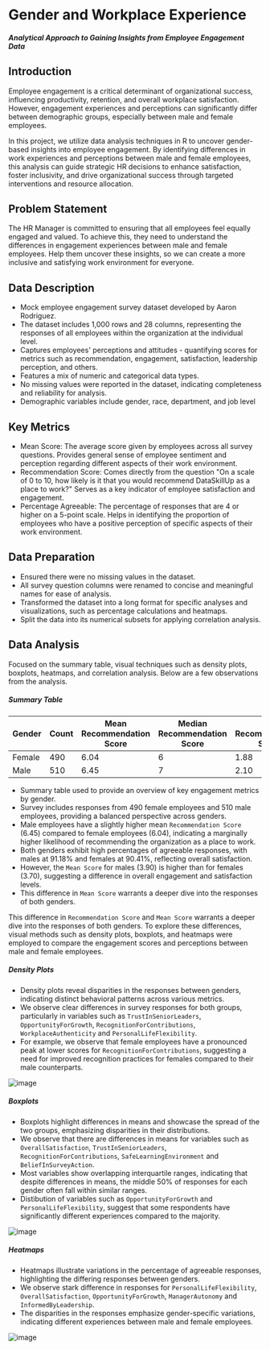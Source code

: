 # Gender and Workplace Experience
#### _Analytical Approach to Gaining Insights from Employee Engagement Data_

## Introduction
Employee engagement is a critical determinant of organizational success, influencing productivity, retention, and overall workplace satisfaction. However, engagement experiences and perceptions can significantly differ between demographic groups, especially between male and female employees.

In this project, we utilize data analysis techniques in R to uncover gender-based insights into employee engagement. By identifying differences in work experiences and perceptions between male and female employees, this analysis can guide strategic HR decisions to enhance satisfaction, foster inclusivity, and drive organizational success through targeted interventions and resource allocation.

## Problem Statement
The HR Manager is committed to ensuring that all employees feel equally engaged and valued. To achieve this, they need to understand the differences in engagement experiences between male and female employees. Help them uncover these insights, so we can create a more inclusive and satisfying work environment for everyone.

## Data Description
- Mock employee engagement survey dataset developed by Aaron Rodriguez.
- The dataset includes 1,000 rows and 28 columns, representing the responses of all employees within the organization at the individual level.
- Captures employees' perceptions and attitudes -  quantifying scores for metrics such as recommendation, engagement, satisfaction, leadership perception, and others.
- Features a mix of numeric and categorical data types.
- No missing values were reported in the dataset, indicating completeness and reliability for analysis.
- Demographic variables include gender, race, department, and job level

## Key Metrics
- Mean Score: The average score given by employees across all survey questions. Provides general sense of employee sentiment and perception regarding different aspects of their work environment.
- Recommendation Score: Comes directly from the question "On a scale of 0 to 10, how likely is it that you would recommend DataSkillUp as a place to work?" Serves as a key indicator of employee satisfaction and engagement.
- Percentage Agreeable: The percentage of responses that are 4 or higher on a 5-point scale. Helps in identifying the proportion of employees who have a positive perception of specific aspects of their work environment.

## Data Preparation
- Ensured there were no missing values in the dataset. 
- All survey question columns were renamed to concise and meaningful names for ease of analysis.
- Transformed the dataset into a long format for specific analyses and visualizations, such as percentage calculations and heatmaps.
- Split the data into its numerical subsets for applying correlation analysis.

## Data Analysis
Focused on the summary table, visual techniques such as density plots, boxplots, heatmaps, and correlation analysis. Below are a few observations from the analysis.

##### _Summary Table_

| Gender | Count | Mean Recommendation Score | Median Recommendation Score | SD Recommendation Score | Percentage Agreeable |  Mean Score         |
|--------|-------|---------------------------|-----------------------------|-------------------------|----------------------|---------------------|
| Female | 490   | 6.04                      | 6                           | 1.88                    | 90.41                | 3.70                |
| Male   | 510   | 6.45                      | 7                           | 2.10                    | 91.18                | 3.90                |

- Summary table used to provide an overview of key engagement metrics by gender.
- Survey includes responses from 490 female employees and 510 male employees, providing a balanced perspective across genders.
- Male employees have a slightly higher mean `Recommendation Score` (6.45) compared to female employees (6.04), indicating a marginally higher likelihood of recommending the organization as a place to work.
- Both genders exhibit high percentages of agreeable responses, with males at 91.18% and females at 90.41%, reflecting overall satisfaction.
- However, the `Mean Score` for males (3.90) is higher than for females (3.70), suggesting a difference in overall engagement and satisfaction levels.
- This difference in `Mean Score` warrants a deeper dive into the responses of both genders. 

This difference in `Recommendation Score` and `Mean Score` warrants a deeper dive into the responses of both genders. To explore these differences, visual methods such as density plots, boxplots, and heatmaps were employed to compare the engagement scores and perceptions between male and female employees.

##### _Density Plots_
 - Density plots reveal disparities in the responses between genders, indicating distinct behavioral patterns across various metrics.
 - We observe clear differences in survey responses for both groups, particularly in variables such as `TrustInSeniorLeaders`, `OpportunityForGrowth`, `RecognitionForContributions`, `WorkplaceAuthenticity` and `PersonalLifeFlexibility`.
 - For example, we observe that female employees have a pronounced peak at lower scores for `RecognitionForContributions`, suggesting a need for improved recognition practices for females compared to their male counterparts.
 

![image](https://github.com/isabhinav/HREngagement1/assets/130937665/0c9f8453-2b44-4ed1-9bf7-d4c8b97e2ec2)


##### _Boxplots_
 - Boxplots highlight differences in means and showcase the spread of the two groups, emphasizing disparities in their distributions.
 - We observe that there are differences in means for variables such as `OverallSatisfaction`, `TrustInSeniorLeaders`, `RecognitionForContributions`, `SafeLearningEnvironment` and `BeliefInSurveyAction`.
 - Most variables show overlapping interquartile ranges, indicating that despite differences in means, the middle 50% of responses for each gender often fall within similar ranges.
 - Distibution of variables such as `OpportunityForGrowth` and `PersonalLifeFlexibility`, suggest that some respondents have significantly different experiences compared to the majority.
 

![image](https://github.com/isabhinav/HREngagement1/assets/130937665/577b045d-cd39-4a93-831d-aef72ff75f49)



##### _Heatmaps_
 - Heatmaps illustrate variations in the percentage of agreeable responses, highlighting the differing responses between genders.
 - We observe stark difference in responses for `PersonalLifeFlexibility`, `OverallSatisfaction`, `OpportunityForGrowth`, `ManagerAutonomy` and `InformedByLeadership`.
 - The disparities in the responses emphasize gender-specific variations, indicating different experiences between male and female employees.
 

![image](https://github.com/isabhinav/HREngagement1/assets/130937665/fdd20607-d465-4fb2-aa46-ac923443ccea)





